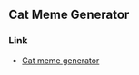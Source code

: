 ## Cat Meme Generator

### Link

- [Cat meme generator](https://projects.raspberrypi.org/en/projects/cat-meme-generator)
